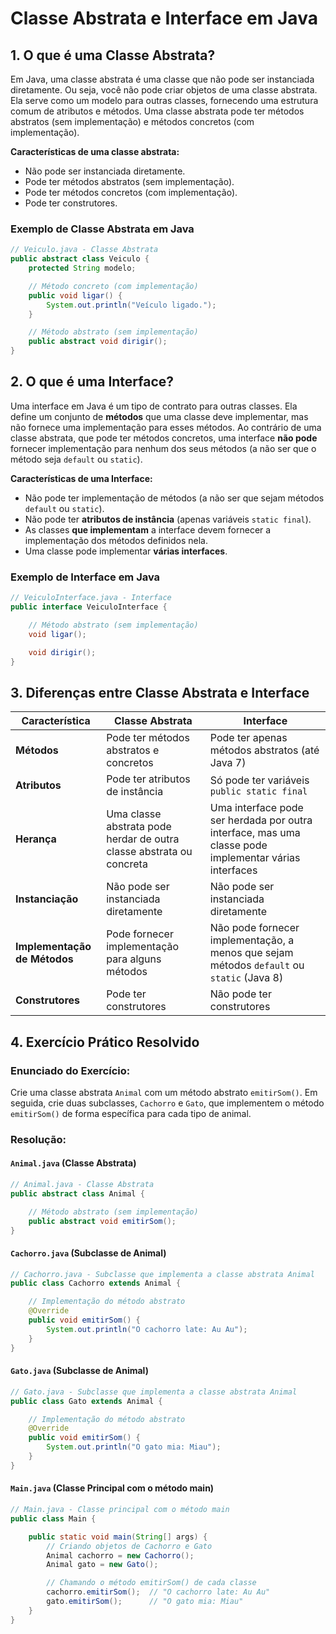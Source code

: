 
# Classe Abstrata e Interface em Java

## 1. O que é uma Classe Abstrata?

Em Java, uma classe abstrata é uma classe que não pode ser instanciada diretamente. Ou seja, você não pode criar objetos de uma classe abstrata. Ela serve como um modelo para outras classes, fornecendo uma estrutura comum de atributos e métodos. Uma classe abstrata pode ter métodos abstratos (sem implementação) e métodos concretos (com implementação).

**Características de uma classe abstrata:**
- Não pode ser instanciada diretamente.
- Pode ter métodos abstratos (sem implementação).
- Pode ter métodos concretos (com implementação).
- Pode ter construtores.

### Exemplo de Classe Abstrata em Java

```java
// Veiculo.java - Classe Abstrata
public abstract class Veiculo {
    protected String modelo;

    // Método concreto (com implementação)
    public void ligar() {
        System.out.println("Veículo ligado.");
    }

    // Método abstrato (sem implementação)
    public abstract void dirigir();
}
```

## 2. O que é uma Interface?

Uma interface em Java é um tipo de contrato para outras classes. Ela define um conjunto de **métodos** que uma classe deve implementar, mas não fornece uma implementação para esses métodos. Ao contrário de uma classe abstrata, que pode ter métodos concretos, uma interface **não pode** fornecer implementação para nenhum dos seus métodos (a não ser que o método seja `default` ou `static`).

**Características de uma Interface:**
- Não pode ter implementação de métodos (a não ser que sejam métodos `default` ou `static`).
- Não pode ter **atributos de instância** (apenas variáveis `static final`).
- As classes **que implementam** a interface devem fornecer a implementação dos métodos definidos nela.
- Uma classe pode implementar **várias interfaces**.

### Exemplo de Interface em Java

```java
// VeiculoInterface.java - Interface
public interface VeiculoInterface {

    // Método abstrato (sem implementação)
    void ligar();

    void dirigir();
}
```

## 3. Diferenças entre Classe Abstrata e Interface

| Característica                 | Classe Abstrata                             | Interface                            |
|---------------------------------|---------------------------------------------|--------------------------------------|
| **Métodos**                     | Pode ter métodos abstratos e concretos      | Pode ter apenas métodos abstratos (até Java 7) |
| **Atributos**                    | Pode ter atributos de instância             | Só pode ter variáveis `public static final` |
| **Herança**                      | Uma classe abstrata pode herdar de outra classe abstrata ou concreta | Uma interface pode ser herdada por outra interface, mas uma classe pode implementar várias interfaces |
| **Instanciação**                 | Não pode ser instanciada diretamente        | Não pode ser instanciada diretamente |
| **Implementação de Métodos**     | Pode fornecer implementação para alguns métodos | Não pode fornecer implementação, a menos que sejam métodos `default` ou `static` (Java 8) |
| **Construtores**                 | Pode ter construtores                      | Não pode ter construtores           |

## 4. Exercício Prático Resolvido

### Enunciado do Exercício:
Crie uma classe abstrata `Animal` com um método abstrato `emitirSom()`. Em seguida, crie duas subclasses, `Cachorro` e `Gato`, que implementem o método `emitirSom()` de forma específica para cada tipo de animal.

### Resolução:

#### `Animal.java` (Classe Abstrata)

```java
// Animal.java - Classe Abstrata
public abstract class Animal {

    // Método abstrato (sem implementação)
    public abstract void emitirSom();
}
```

#### `Cachorro.java` (Subclasse de Animal)

```java
// Cachorro.java - Subclasse que implementa a classe abstrata Animal
public class Cachorro extends Animal {

    // Implementação do método abstrato
    @Override
    public void emitirSom() {
        System.out.println("O cachorro late: Au Au");
    }
}
```

#### `Gato.java` (Subclasse de Animal)

```java
// Gato.java - Subclasse que implementa a classe abstrata Animal
public class Gato extends Animal {

    // Implementação do método abstrato
    @Override
    public void emitirSom() {
        System.out.println("O gato mia: Miau");
    }
}
```

#### `Main.java` (Classe Principal com o método main)

```java
// Main.java - Classe principal com o método main
public class Main {

    public static void main(String[] args) {
        // Criando objetos de Cachorro e Gato
        Animal cachorro = new Cachorro();
        Animal gato = new Gato();

        // Chamando o método emitirSom() de cada classe
        cachorro.emitirSom();  // "O cachorro late: Au Au"
        gato.emitirSom();      // "O gato mia: Miau"
    }
}
```

